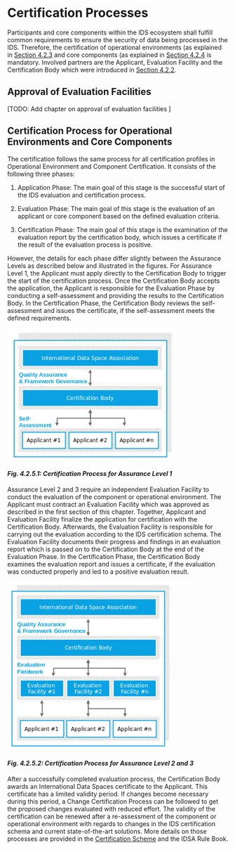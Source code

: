 # Certification Processes

Participants and core components within the IDS ecosystem shall fulfill common requirements to ensure the security of data being processed in the IDS. Therefore, the certification of operational environments (as explained in [Section 4.2.3](../4_2_3_Operational_Environment_Certification.md) and core components (as explained in [Section 4.2.4](../4_2_4_Component_Certification.md) is mandatory. Involved partners are the Applicant, Evaluation Facility and the Certification Body which were introduced in [Section 4.2.2](../4_2_2_Roles.md).

## Approval of Evaluation Facilities
[TODO: Add chapter on approval of evaluation facilities ]

## Certification Process for Operational Environments and Core Components

The certification follows the same process for all certification profiles in Operational Environment and Component Certification. It consists of the following three phases:

1.  Application Phase: The main goal of this stage is the successful
    start of the IDS evaluation and certification process.

2.  Evaluation Phase: The main goal of this stage is the evaluation of
    an applicant or core component based on the defined evaluation
    criteria.

3.  Certification Phase: The main goal of this stage is the examination
    of the evaluation report by the certification body, which issues a
    certificate if the result of the evaluation process is positive.

However, the details for each phase differ slightly between the Assurance Levels as described below and illustrated in the figures.
For Assurance Level 1, the Applicant must apply directly to the Certification Body to trigger the start of the certification process. Once the Certification Body accepts the application, the Applicant is responsible for the Evaluation Phase by conducting a self-assessment and providing the results to the Certification Body. In the Certification Phase, the Certification Body reviews the self-assessment and issues the certificate, if the self-assessment meets the defined requirements.

![Certification Process Assurance Level 1](./media/Certification_Processes_Assurance_Level_1.png)
#### _Fig. 4.2.5.1: Certification Process for Assurance Level 1_

Assurance Level 2 and 3 require an independent Evaluation Facility to conduct the evaluation of the component or operational environment. The Applicant must contract an Evaluation Facility which was approved as described in the first section of this chapter. Together, Applicant and Evaluation Facility finalize the application for certification with the Certification Body. Afterwards, the Evaluation Facility is responsible for carrying out the evaluation according to the IDS certification schema. The Evaluation Facility documents their progress and findings in an evaluation report which is passed on to the Certification Body at the end of the Evaluation Phase. In the Certification Phase, the Certification Body examines the evaluation report and issues a certificate, if the evaluation was conducted properly and led to a positive evaluation result.

![Certification Process Assurance Level 2 and 3](./media/Certification_Processes_Assurance_Level_2_3.png)
#### _Fig. 4.2.5.2: Certification Process for Assurance Level 2 and 3_

After a successfully completed evaluation process, the Certification Body awards an International Data Spaces certificate to the Applicant.
This certificate has a limited validity period. If changes become necessary during this period, a Change Certification Process can be followed to get the proposed changes evaluated with reduced effort. 
The validity of the certification can be renewed after a re-assessment of the component or operational environment with regards to changes in the IDS certification schema and current state-of-the-art solutions.
More details on those processes are provided in the [Certification Scheme](./CertificationScheme) and the IDSA Rule Book.
